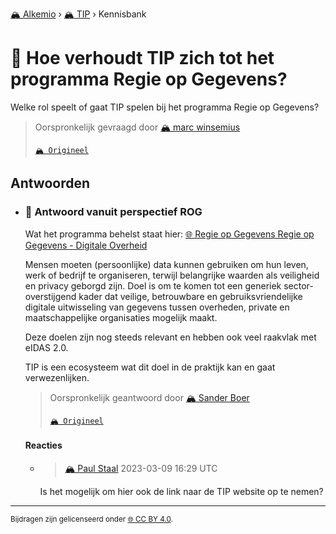 [🏔️ Alkemio](https://welcome.alkem.io/) › [🏔️ TIP](https://alkem.io/tip/dashboard) › Kennisbank
# 📄 Hoe verhoudt TIP zich tot het programma Regie op Gegevens?
Welke rol speelt of gaat TIP spelen bij het programma Regie op Gegevens?
> Oorspronkelijk gevraagd door [🏔️ marc winsemius](https://alkem.io/user/marc-winsemius-5005)
>
> [`🏔️ Origineel`](https://alkem.io/tip/collaboration/hoeverhoudttipzic-5027)

## Antwoorden
- ### <a id="antwoordvanuitpers-6809"></a> 📌 Antwoord vanuit perspectief ROG
  Wat het programma behelst staat hier: [🌐 Regie op Gegevens Regie op Gegevens - Digitale Overheid](https://www.digitaleoverheid.nl/overzicht-van-alle-onderwerpen/regie-op-gegevens/)
  
  Mensen moeten (persoonlijke) data kunnen gebruiken om hun leven, werk of bedrijf te organiseren, terwijl belangrijke waarden als veiligheid en privacy geborgd zijn. Doel is om te komen tot een generiek sector-overstijgend kader dat veilige, betrouwbare en gebruiksvriendelijke digitale uitwisseling van gegevens tussen overheden, private en maatschappelijke organisaties mogelijk maakt.
  
  Deze doelen zijn nog steeds relevant en hebben ook veel raakvlak met eIDAS 2.0.
  
  TIP is een ecosysteem wat dit doel in de praktijk kan en gaat verwezenlijken.

  > Oorspronkelijk geantwoord door [🏔️ Sander Boer](https://alkem.io/tip/collaboration/hoeverhoudttipzic-5027/posts/antwoordvanuitpers-6809)
  >
  > [`🏔️ Origineel`](https://alkem.io/tip/collaboration/hoeverhoudttipzic-5027/posts/antwoordvanuitpers-6809)

  #### Reacties
    - > [🏔️ Paul Staal](https://alkem.io/user/paul-staal-854) 2023-03-09 16:29 UTC
          
      Is het mogelijk om hier ook de link naar de TIP website op te nemen?
* * *
<small>Bijdragen zijn gelicenseerd onder [🌐 CC BY 4.0](https://creativecommons.org/licenses/by/4.0/deed.nl).</small>
